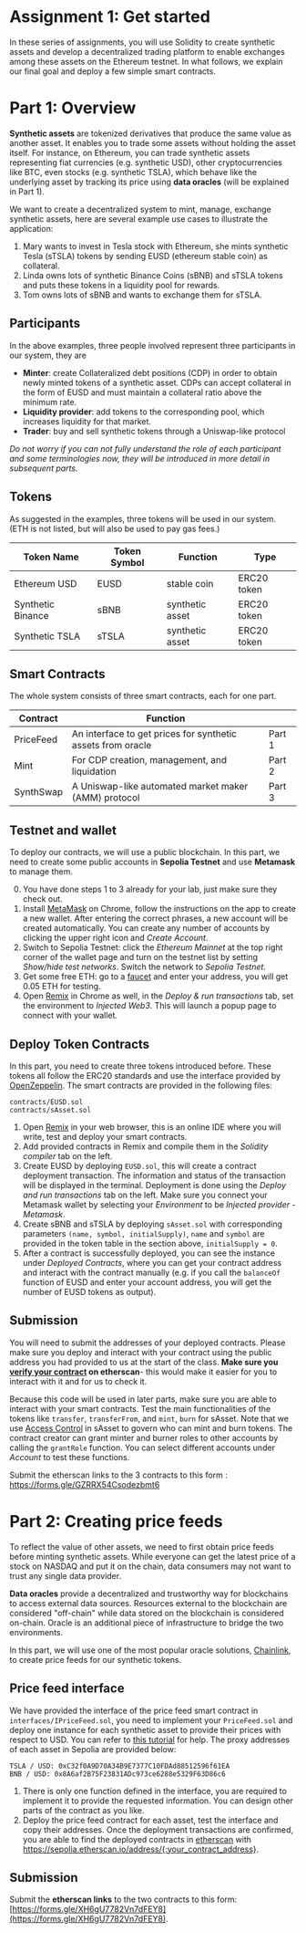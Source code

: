# Assignment 1: Get started
In these series of assignments, you will use Solidity to create synthetic assets and develop a decentralized trading platform to enable exchanges among these assets on the Ethereum testnet. In what follows, we explain our final goal and deploy a few simple smart contracts.

# Part 1: Overview
**Synthetic assets** are tokenized derivatives that produce the same value as another asset. It enables you to trade some assets without holding the asset itself. For instance, on Ethereum, you can trade synthetic assets representing fiat currencies (e.g. synthetic USD), other cryptocurrencies like BTC, even stocks (e.g. synthetic TSLA), which behave like the underlying asset by tracking its price using **data oracles** (will be explained in Part 1). 

We want to create a decentralized system to mint, manage, exchange synthetic assets, here are several example use cases to illustrate the application:

1. Mary wants to invest in Tesla stock with Ethereum, she mints synthetic Tesla (sTSLA) tokens by sending EUSD (ethereum stable coin) as collateral.
2. Linda owns lots of synthetic Binance Coins (sBNB) and sTSLA tokens and puts these tokens in a liquidity pool for rewards.
3. Tom owns lots of sBNB and wants to exchange them for sTSLA.


## Participants

In the above examples, three people involved represent three participants in our system, they are

* **Minter**: create Collateralized debt positions (CDP) in order to obtain newly minted tokens of a synthetic asset. CDPs can accept collateral in the form of EUSD and must maintain a collateral ratio above the minimum rate.
* **Liquidity provider**: add tokens to the corresponding pool, which increases liquidity for that market. 
* **Trader**: buy and sell synthetic tokens through a Uniswap-like protocol

*Do not worry if you can not fully understand the role of each participant and some terminologies now, they will be introduced in more detail in subsequent parts.* 

## Tokens

As suggested in the examples, three tokens will be used in our system. (ETH is not listed, but will also be used to pay gas fees.)

| Token Name | Token Symbol | Function | Type |
| -------- | -------- | -------- | -------- |
|Ethereum USD| EUSD | stable coin | ERC20 token|
|Synthetic Binance| sBNB | synthetic asset | ERC20 token|
|Synthetic TSLA| sTSLA| synthetic asset | ERC20 token|

## Smart Contracts

The whole system consists of three smart contracts, each for one part.

| Contract | Function |  |
| -------- | -------- |-------- |
| PriceFeed     | An interface to get prices for synthetic assets from oracle     | Part 1|
|Mint | For CDP creation, management, and liquidation |Part 2|
|SynthSwap | A Uniswap-like automated market maker (AMM) protocol |Part 3

## Testnet and wallet
To deploy our contracts, we will use a public blockchain. In this part, we need to create some public accounts in **Sepolia Testnet** and use **Metamask** to manage them.

0. You have done steps 1 to 3 already for your lab, just make sure they check out.
1. Install [MetaMask](https://chrome.google.com/webstore/detail/metamask/nkbihfbeogaeaoehlefnkodbefgpgknn) on Chrome, follow the instructions on the app to create a new wallet. After entering the correct phrases, a new account will be created automatically. You can create any number of accounts by clicking the upper right icon and *Create Account*.
2. Switch to Sepolia Testnet: click the *Ethereum Mainnet* at the top right corner of the wallet page and turn on the testnet list by setting *Show/hide test networks*. Switch the network to *Sepolia Testnet*.
3. Get some free ETH: go to a [faucet](https://cloud.google.com/application/web3/faucet/ethereum/sepolia) and enter your address, you will get 0.05 ETH for testing.
4. Open [Remix](https://remix.ethereum.org/) in Chrome as well, in the *Deploy & run transactions* tab, set the environment to *Injected Web3*. This will launch a popup page to connect with your wallet.



## Deploy Token Contracts
In this part, you need to create three tokens introduced before. These tokens all follow the ERC20 standards and use the interface provided by [OpenZeppelin](https://docs.openzeppelin.com/contracts/4.x/erc20). The smart contracts are provided in the following files:
```
contracts/EUSD.sol
contracts/sAsset.sol
```
1. Open [Remix](https://remix.ethereum.org/) in your web browser, this is an online IDE where you will write, test and deploy your smart contracts.
2. Add provided contracts in Remix and compile them in the *Solidity compiler* tab on the left. 
3. Create EUSD by deploying `EUSD.sol`, this will create a contract deployment transaction. The information and status of the transaction will be displayed in the terminal. Deployment is done using the *Deploy and run transactions* tab on the left. Make sure you connect your Metamask wallet by selecting your *Environment* to be *Injected provider - Metamask*.
4. Create sBNB and sTSLA by deploying `sAsset.sol` with corresponding parameters ``(name, symbol, initialSupply)``, `name` and `symbol` are provided in the token table in the section above, `initialSupply = 0`.
5. After a contract is successfully deployed, you can see the instance under *Deployed Contracts*, where you can get your contract address and interact with the contract manually (e.g. if you call the `balanceOf` function of EUSD and enter your account address, you will get the number of EUSD tokens as output). 

## Submission
You will need to submit the addresses of your deployed contracts. Please make sure you deploy and interact with your contract using the public address you had provided to us at the start of the class. **Make sure you [verify your contract](https://sepolia.etherscan.io/verifyContract) on etherscan**- this would make it easier for you to interact with it and for us to check it.

Because this code will be used in later parts, make sure you are able to interact with your smart contracts. Test the main functionalities of the tokens like `transfer`, `transferFrom`, and `mint`, `burn` for sAsset. Note that we use [Access Control](https://docs.openzeppelin.com/contracts/4.x/access-control) in sAsset to govern who can mint and burn tokens. The contract creator can grant minter and burner roles to other accounts by calling the `grantRole` function. You can select different accounts under *Account* to test these functions.

Submit the etherscan links to the 3 contracts to this form : https://forms.gle/GZRRX54Csodezbmt6 

 
# Part 2: Creating price feeds

To reflect the value of other assets, we need to first obtain price feeds before minting synthetic assets. While everyone can get the latest price of a stock on NASDAQ and put it on the chain, data consumers may not want to trust any single data provider.

**Data oracles** provide a decentralized and trustworthy way for blockchains to access external data sources. Resources external to the blockchain are considered "off-chain" while data stored on the blockchain is considered on-chain. Oracle is an additional piece of infrastructure to bridge the two environments.

In this part, we will use one of the most popular oracle solutions, [Chainlink](https://docs.chain.link/), to create price feeds for our synthetic tokens.



## Price feed interface
We have provided the interface of the price feed smart contract in `interfaces/IPriceFeed.sol`, you need to implement your `PriceFeed.sol` and deploy one instance for each synthetic asset to provide their prices with respect to USD. You can refer to [this tutorial](https://docs.chain.link/docs/get-the-latest-price/) for help. The proxy addresses of each asset in Sepolia are provided below:

```
TSLA / USD: 0xC32f0A9D70A34B9E7377C10FDAd88512596f61EA
BNB / USD: 0x8A6af2B75F23831ADc973ce6288e5329F63D86c6
```
1. There is only one function defined in the interface, you are required to implement it to provide the requested information. You can design other parts of the contract as you like.
2. Deploy the price feed contract for each asset, test the interface and copy their addresses. Once the deployment transactions are confirmed, you are able to find the deployed contracts in [etherscan](https://sepolia.etherscan.io/) with https://sepolia.etherscan.io/address/{:your_contract_address}.

## Submission
Submit the **etherscan links** to the two contracts to this form: [https://forms.gle/XH6gU7782Vn7dFEY8](https://forms.gle/XH6gU7782Vn7dFEY8).
